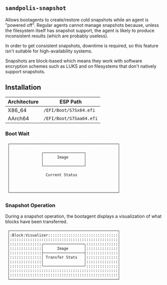 ## `sandpolis-snapshot`

Allows bootagents to create/restore cold snapshots while an agent is "powered
off". Regular agents cannot manage snapshots because, unless the filesystem
itself has snapshot support, the agent is likely to produce inconsistent results
(which are probably useless).

In order to get consistent snapshots, downtime is required, so this feature
isn't suitable for high-availability systems.

Snapshots are block-based which means they work with software encryption schemes
such as LUKS and on filesystems that don't natively support snapshots.

## Installation

| Architecture | ESP Path                |
| ------------ | ----------------------- |
| X86_64       | `/EFI/Boot/S7Sx64.efi`  |
| AArch64      | `/EFI/Boot/S7Saa64.efi` |

### Boot Wait

```
 ┌────────────────────────────────────────────────┐
 │                                                │
 │              ┌──────────────────┐              │
 │              │      Image       │              │
 │              │                  │              │
 │              └──────────────────┘              │
 │                                                │
 │                Current Status                  │
 │                                                │
 │                                                │
 │                                                │
 └────────────────────────────────────────────────┘
```

### Snapshot Operation

During a snapshot operation, the bootagent displays a visualization of what
blocks have been transferred.

```
 ┌────────────────────────────────────────────────┐
 │:Block:Visualizer:::::::::::::::::::::::::::::::│
 │::::::::::::::::::::::::::::::::::::::::::::::::│
 │::::::::::::::┌──────────────────┐::::::::::::::│
 │::::::::::::::│      Image       │::::::::::::::│
 │::::::::::::::├──────────────────┤::::::::::::::│
 │::::::::::::::│ Transfer Stats   │::::::::::::::│
 │::::::::::::::│                  │::::::::::::::│
 │::::::::::::::└──────────────────┘::::::::::::::│
 │::::::::::::::::::::::::::::::::::::::::::::::::│
 │::::::::::::::::::::::::::::::::::::::::::::::::│
 └────────────────────────────────────────────────┘
```
